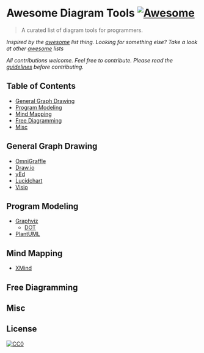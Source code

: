 # Awesome Diagram Tools  [![Awesome](https://cdn.rawgit.com/sindresorhus/awesome/d7305f38d29fed78fa85652e3a63e154dd8e8829/media/badge.svg)](https://github.com/sindresorhus/awesome)

> A curated list of diagram tools for programmers.

*Inspired by the [awesome](https://github.com/sindresorhus/awesome) list thing. Looking for something else? Take a look at other [awesome](https://github.com/sindresorhus/awesome) lists*

*All contributions welcome. Feel free to contribute. Please read the [guidelines](contributing.md) before contributing.*

## Table of Contents
- [General Graph Drawing](#general-graph-drawing)
- [Program Modeling](#program-modeling)
- [Mind Mapping](#mind-mapping)
- [Free Diagramming](#free-diagramming)
- [Misc](#misc)

## General Graph Drawing

- [OmniGraffle](https://www.omnigroup.com/omnigraffle)
- [Draw.io](https://www.draw.io)
- [yEd](https://www.yworks.com/products/yed)
- [Lucidchart](https://www.lucidchart.com/)
- [Visio](https://www.microsoftstore.com/store/msusa/en_US/cat/Visio/categoryID.69407600)

## Program Modeling

- [Graphviz](http://www.graphviz.org)
    - [DOT](http://www.graphviz.org/content/dot-language)
- [PlantUML](http://plantuml.com)

## Mind Mapping

- [XMind](http://www.xmind.net)


## Free Diagramming

## Misc

## License

[![CC0](http://mirrors.creativecommons.org/presskit/buttons/88x31/svg/cc-zero.svg)](https://creativecommons.org/publicdomain/zero/1.0/)

